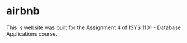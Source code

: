 # airbnb
This is website was built for the Assignment 4 of ISYS 1101 - Database Applications course.
